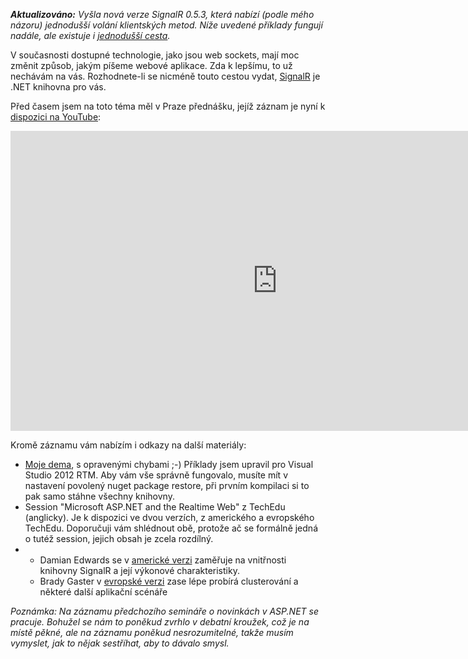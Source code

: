 <!-- dcterms:identifier = aspnetcz#396 -->
<!-- dcterms:title = SignalR: Realtime web v ASP.NET -->
<!-- dcterms:abstract = V současnosti dostupné technologie, jako jsou web sockets, mají moc změnit způsob, jakým píšeme webové aplikace. Zda k lepšímu, nechávám na vás. -->
<!-- np9:categoryId = 6 -->
<!-- x4w:category = Akce a události -->
<!-- np9:authorId = 1 -->
<!-- np9:authorEmail = michal.valasek@altairis.cz -->
<!-- dcterms:creator = Michal Altair Valášek -->
<!-- dcterms:created = 2012-08-23T00:38:24.837+02:00 -->
<!-- dcterms:dateAccepted = 2012-08-23T00:30:00+02:00 -->
<!-- x4w:pictureWidth = 150 -->
<!-- x4w:pictureHeight = 150 -->
<!-- x4w:pictureUrl = /perex-pictures/20120823-signalr-realtime-web-v-asp-net.png -->

***Aktualizováno:** Vyšla nová verze SignalR 0.5.3, která nabízí (podle mého názoru) jednodušší volání klientských metod. Níže uvedené příklady fungují nadále, ale existuje i *[*jednodušší cesta*](http://www.aspnet.cz/articles/399-signalr-0-5-3-a-aktualizace-prikladu)*.*

V současnosti dostupné technologie, jako jsou web sockets, mají moc změnit způsob, jakým píšeme webové aplikace. Zda k lepšímu, to už nechávám na vás. Rozhodnete-li se nicméně touto cestou vydat, [SignalR](http://www.signalr.net/) je .NET knihovna pro vás.

Před časem jsem na toto téma měl v Praze přednášku, jejíž záznam je nyní k [dispozici na YouTube](http://youtu.be/sgXFTkB_l0U):

<iframe width="853" height="480" src="http://www.youtube-nocookie.com/embed/sgXFTkB_l0U" frameborder="0" allowfullscreen="allowfullscreen"></iframe>

Kromě záznamu vám nabízím i odkazy na další materiály:

*   [Moje dema](http://www.cdn.altairis.cz/Prednasky/20120815-signalr.zip), s opravenými chybami ;-) Příklady jsem upravil pro Visual Studio 2012 RTM. Aby vám vše správně fungovalo, musíte mít v nastavení povolený nuget package restore, při prvním kompilaci si to pak samo stáhne všechny knihovny.
*   Session "Microsoft ASP.NET and the Realtime Web" z TechEdu (anglicky). Je k dispozici ve dvou verzích, z amerického a evropského TechEdu. Doporučuji vám shlédnout obě, protože ač se formálně jedná o tutéž session, jejich obsah je zcela rozdílný.
*   *   Damian Edwards se v [americké verzi](http://channel9.msdn.com/Events/TechEd/NorthAmerica/2012/DEV305) zaměřuje na vnitřnosti knihovny SignalR a její výkonové charakteristiky.
    *   Brady Gaster v [evropské verzi](http://channel9.msdn.com/Events/TechEd/Europe/2012/DEV305) zase lépe probírá clusterování a některé další aplikační scénáře

*Poznámka: Na záznamu předchozího semináře o novinkách v ASP.NET se pracuje. Bohužel se nám to poněkud zvrhlo v debatní kroužek, což je na místě pěkné, ale na záznamu poněkud nesrozumitelné, takže musím vymyslet, jak to nějak sestříhat, aby to dávalo smysl.*